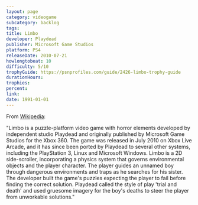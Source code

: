 ```yaml
---
layout: page
category: videogame
subcategory: backlog
tags:
title: Limbo
developer: Playdead
publisher: Microsoft Game Studios
platform: PS4
releaseDate: 2010-07-21
howlongtobeat: 10
difficulty: 5/10
trophyGuide: https://psnprofiles.com/guide/2426-limbo-trophy-guide
durationHours:
trophies:
percent:
link:
date: 1991-01-01
---
```


From [Wikipedia](https://en.wikipedia.org/wiki/Limbo_(video_game)):

"Limbo is a puzzle-platform video game with horror elements developed by independent studio Playdead and originally published by Microsoft Game Studios for the Xbox 360. The game was released in July 2010 on Xbox Live Arcade, and it has since been ported by Playdead to several other systems, including the PlayStation 3, Linux and Microsoft Windows. Limbo is a 2D side-scroller, incorporating a physics system that governs environmental objects and the player character. The player guides an unnamed boy through dangerous environments and traps as he searches for his sister. The developer built the game's puzzles expecting the player to fail before finding the correct solution. Playdead called the style of play 'trial and death' and used gruesome imagery for the boy's deaths to steer the player from unworkable solutions."
